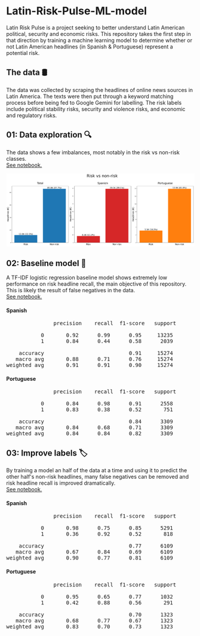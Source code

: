 # Latin-Risk-Pulse-ML-model

Latin Risk Pulse is a project seeking to better understand Latin American political, security and economic risks. This repository takes the first step in that direction by training a machine learning model to determine whether or not Latin American headlines (in Spanish & Portuguese) represent a potential risk.

## The data 🛢
The data was collected by scraping the headlines of online news sources in Latin America. The texts were then put through a keyword matching process before being fed to Google Gemini for labelling. The risk labels include political stability risks, security and violence risks, and economic and regulatory risks.

## 01: Data exploration 🔍
The data shows a few imbalances, most notably in the risk vs non-risk classes.  
[See notebook.](Notebooks/01_data_exploration.ipynb)


![Data exploration](Images/data_exploration_1_risk_vs_non_risk.png)

## 02: Baseline model 🏁
A TF-IDF logistic regression baseline model shows extremely low performance on risk headline recall, the main objective of this repository. This is likely the result of false negatives in the data.  
[See notebook.](Notebooks/02_tfidf_baseline.ipynb)

#### Spanish

<pre>
               precision    recall  f1-score   support

           0       0.92      0.99      0.95     13235
           1       0.84      0.44      0.58      2039

    accuracy                           0.91     15274
   macro avg       0.88      0.71      0.76     15274
weighted avg       0.91      0.91      0.90     15274
</pre>

#### Portuguese

<pre>
               precision    recall  f1-score   support

           0       0.84      0.98      0.91      2558
           1       0.83      0.38      0.52       751

    accuracy                           0.84      3309
   macro avg       0.84      0.68      0.71      3309
weighted avg       0.84      0.84      0.82      3309
</pre>


## 03: Improve labels 🏷️
By training a model an half of the data at a time and using it to predict the other half's non-risk headlines, many false negatives can be removed and risk headline recall is improved dramatically.  
[See notebook.](Notebooks/03_improve_label_quality.ipynb)

#### Spanish

<pre>
               precision    recall  f1-score   support

           0       0.98      0.75      0.85      5291
           1       0.36      0.92      0.52       818

    accuracy                           0.77      6109
   macro avg       0.67      0.84      0.69      6109
weighted avg       0.90      0.77      0.81      6109
</pre>

#### Portuguese

<pre>
               precision    recall  f1-score   support

           0       0.95      0.65      0.77      1032
           1       0.42      0.88      0.56       291

    accuracy                           0.70      1323
   macro avg       0.68      0.77      0.67      1323
weighted avg       0.83      0.70      0.73      1323
</pre>
